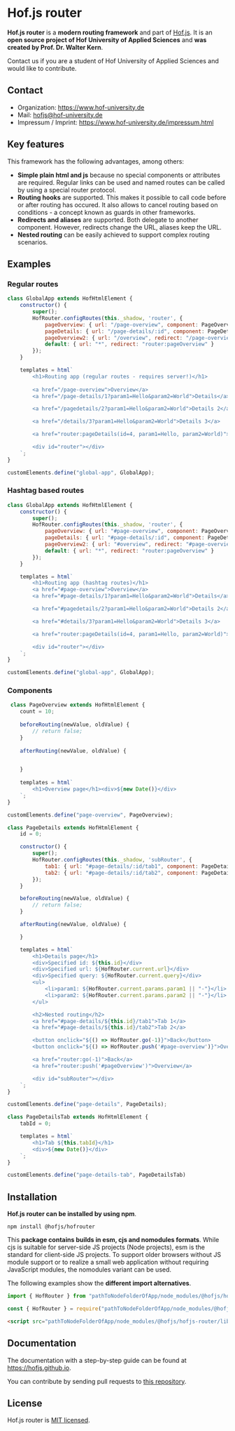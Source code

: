 # Hof.js router

**Hof.js router** is a **modern routing framework** and part of [Hof.js](https://github.com/hofjs/hof). It is an **open source project of Hof University of Applied Sciences** and **was created by Prof. Dr. Walter Kern**.

Contact us if you are a student of Hof University of Applied Sciences and would like to contribute.

## Contact
* Organization: https://www.hof-university.de
* Mail: hofjs@hof-university.de
* Impressum / Imprint: https://www.hof-university.de/impressum.html

## Key features
This framework has the following advantages, among others:
* **Simple plain html and js** because no special components or attributes are required. Regular links can be used and named routes can be called by using a special router protocol.
* **Routing hooks** are supported. This makes it possible to call code before or after routing has occured. It also allows to cancel routing based on conditions - a concept known as guards in other frameworks.
* **Redirects and aliases** are supported. Both delegate to another component. However, redirects change the URL, aliases keep the URL.
* **Nested routing** can be easily achieved to support complex routing scenarios.


## Examples

### Regular routes

```js
class GlobalApp extends HofHtmlElement {
    constructor() {
        super();
        HofRouter.configRoutes(this._shadow, 'router', {
            pageOverview: { url: "/page-overview", component: PageOverview },
            pageDetails: { url: "/page-details/:id", component: PageDetails, aliases: ["/pagedetails/:id", "/details/:id"] },
            pageOverview2: { url: "/overview", redirect: "/page-overview" },
            default: { url: "*", redirect: "router:pageOverview" }
        });
    }

    templates = html`
        <h1>Routing app (regular routes - requires server!)</h1>
            
        <a href="/page-overview">Overview</a>
        <a href="/page-details/1?param1=Hello&param2=World">Details</a>

        <a href="/pagedetails/2?param1=Hello&param2=World">Details 2</a>

        <a href="/details/3?param1=Hello&param2=World">Details 3</a>

        <a href="router:pageDetails(id=4, param1=Hello, param2=World)">Details 4</a>

        <div id="router"></div>
    `;
}

customElements.define("global-app", GlobalApp);
```

### Hashtag based routes

```js
class GlobalApp extends HofHtmlElement {
    constructor() {
        super();
        HofRouter.configRoutes(this._shadow, 'router', {
            pageOverview: { url: "#page-overview", component: PageOverview },
            pageDetails: { url: "#page-details/:id", component: PageDetails, aliases: ["#pagedetails/:id", "#details/:id"] },
            pageOverview2: { url: "#overview", redirect: "#page-overview" },
            default: { url: "*", redirect: "router:pageOverview" }
        });
    }

    templates = html`
        <h1>Routing app (hashtag routes)</h1>
        <a href="#page-overview">Overview</a>
        <a href="#page-details/1?param1=Hello&param2=World">Details</a>

        <a href="#pagedetails/2?param1=Hello&param2=World">Details 2</a>

        <a href="#details/3?param1=Hello&param2=World">Details 3</a>

        <a href="router:pageDetails(id=4, param1=Hello, param2=World)">Details 4</a>

        <div id="router"></div>
    `;
}

customElements.define("global-app", GlobalApp);
```

### Components

```js
 class PageOverview extends HofHtmlElement {
    count = 10;
    
    beforeRouting(newValue, oldValue) {
        // return false;
    }
    
    afterRouting(newValue, oldValue) {


    }
    
    templates = html`
        <h1>Overview page</h1><div>${new Date()}</div>
    `;
}

customElements.define("page-overview", PageOverview);

class PageDetails extends HofHtmlElement {
    id = 0;

    constructor() {
        super();
        HofRouter.configRoutes(this._shadow, 'subRouter', {
            tab1: { url: "#page-details/:id/tab1", component: PageDetailsTab, params: { tabId: 1 } },
            tab2: { url: "#page-details/:id/tab2", component: PageDetailsTab, params: { tabId: 2 } },
        });
    }

    beforeRouting(newValue, oldValue) {
        // return false;
    }

    afterRouting(newValue, oldValue) {

    }

    templates = html`
        <h1>Details page</h1>
        <div>Specified id: ${this.id}</div>
        <div>Specified url: ${HofRouter.current.url}</div>
        <div>Specified query: ${HofRouter.current.query}</div>
        <ul>
            <li>param1: ${HofRouter.current.params.param1 || "-"}</li>
            <li>param2: ${HofRouter.current.params.param2 || "-"}</li>
        </ul>

        <h2>Nested routing</h2>
        <a href="#page-details/${this.id}/tab1">Tab 1</a>
        <a href="#page-details/${this.id}/tab2">Tab 2</a>

        <button onclick="${() => HofRouter.go(-1)}">Back</button>
        <button onclick="${() => HofRouter.push('#page-overview')}">Overview</button>

        <a href="router:go(-1)">Back</a>
        <a href="router:push('#pageOverview')">Overview</a>

        <div id="subRouter"></div>
    `;
}

customElements.define("page-details", PageDetails);

class PageDetailsTab extends HofHtmlElement {
    tabId = 0;

    templates = html`
        <h1>Tab ${this.tabId}</h1>
        <div>${new Date()}</div>
    `;
}

customElements.define("page-details-tab", PageDetailsTab)
```

## Installation

**Hof.js router can be installed by using npm**.

```
npm install @hofjs/hofrouter
```

This **package contains builds in esm, cjs and nomodules formats**. While cjs is suitable for server-side JS projects (Node projects), esm is the standard for client-side JS projects. To support older browsers without JS module support or to realize a small web application without requiring JavaScript modules, the nomodules variant can be used.

The following examples show the **different import alternatives**.

```js
import { HofRouter } from "pathToNodeFolderOfApp/node_modules/@hofjs/hofjs-router/lib/esm/hofrouter";
```

```js
const { HofRouter } = require("pathToNodeFolderOfApp/node_modules/@hofjs/hofjs-router/lib/cjs/hofrouter");
```

```html
<script src="pathToNodeFolderOfApp/node_modules/@hofjs/hofjs-router/lib/nomodule/hofrouter.js"></script>
```

## Documentation

The documentation with a step-by-step guide can be found at https://hofjs.github.io.

You can contribute by sending pull requests to [this repository](https://github.com/hofjs/hofrouter).


## License

Hof.js router is [MIT licensed](./LICENSE.md).